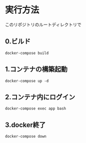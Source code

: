 # 実行方法
このリポジトリのルートディレクトリで

## 0.ビルド
```
docker-compose build
```

## 1.コンテナの構築起動
```
docker-compose up -d
```

## 2.コンテナ内にログイン
```
docker-compose exec app bash
```

## 3.docker終了
```
docker-compose down
```